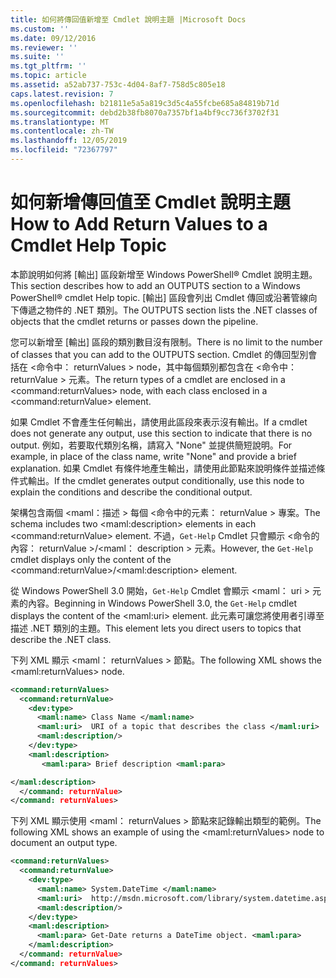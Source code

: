 ```yaml
---
title: 如何將傳回值新增至 Cmdlet 說明主題 |Microsoft Docs
ms.custom: ''
ms.date: 09/12/2016
ms.reviewer: ''
ms.suite: ''
ms.tgt_pltfrm: ''
ms.topic: article
ms.assetid: a52ab737-753c-4d04-8af7-758d5c805e18
caps.latest.revision: 7
ms.openlocfilehash: b21811e5a5a819c3d5c4a55fcbe685a84819b71d
ms.sourcegitcommit: debd2b38fb8070a7357bf1a4bf9cc736f3702f31
ms.translationtype: MT
ms.contentlocale: zh-TW
ms.lasthandoff: 12/05/2019
ms.locfileid: "72367797"
---
```

# <a name="how-to-add-return-values-to-a-cmdlet-help-topic"></a><span data-ttu-id="3d9fa-102">如何新增傳回值至 Cmdlet 說明主題</span><span class="sxs-lookup"><span data-stu-id="3d9fa-102">How to Add Return Values to a Cmdlet Help Topic</span></span>

<span data-ttu-id="3d9fa-103">本節說明如何將 [輸出] 區段新增至 Windows PowerShell® Cmdlet 說明主題。</span><span class="sxs-lookup"><span data-stu-id="3d9fa-103">This section describes how to add an OUTPUTS section to a Windows PowerShell® cmdlet Help topic.</span></span> <span data-ttu-id="3d9fa-104">[輸出] 區段會列出 Cmdlet 傳回或沿著管線向下傳遞之物件的 .NET 類別。</span><span class="sxs-lookup"><span data-stu-id="3d9fa-104">The OUTPUTS section lists the .NET classes of objects that the cmdlet returns or passes down the pipeline.</span></span>

<span data-ttu-id="3d9fa-105">您可以新增至 [輸出] 區段的類別數目沒有限制。</span><span class="sxs-lookup"><span data-stu-id="3d9fa-105">There is no limit to the number of classes that you can add to the OUTPUTS section.</span></span> <span data-ttu-id="3d9fa-106">Cmdlet 的傳回型別會括在 \<命令中： returnValues > node，其中每個類別都包含在 \<命令中： returnValue > 元素。</span><span class="sxs-lookup"><span data-stu-id="3d9fa-106">The return types of a cmdlet are enclosed in a \<command:returnValues> node, with each class enclosed in a \<command:returnValue> element.</span></span>

<span data-ttu-id="3d9fa-107">如果 Cmdlet 不會產生任何輸出，請使用此區段來表示沒有輸出。</span><span class="sxs-lookup"><span data-stu-id="3d9fa-107">If a cmdlet does not generate any output, use this section to indicate that there is no output.</span></span> <span data-ttu-id="3d9fa-108">例如，若要取代類別名稱，請寫入 "None" 並提供簡短說明。</span><span class="sxs-lookup"><span data-stu-id="3d9fa-108">For example, in place of the class name, write "None" and provide a brief explanation.</span></span> <span data-ttu-id="3d9fa-109">如果 Cmdlet 有條件地產生輸出，請使用此節點來說明條件並描述條件式輸出。</span><span class="sxs-lookup"><span data-stu-id="3d9fa-109">If the cmdlet generates output conditionally, use this node to explain the conditions and describe the conditional output.</span></span>

<span data-ttu-id="3d9fa-110">架構包含兩個 \<maml：描述 > 每個 \<命令中的元素： returnValue > 專案。</span><span class="sxs-lookup"><span data-stu-id="3d9fa-110">The schema includes two \<maml:description> elements in each \<command:returnValue> element.</span></span> <span data-ttu-id="3d9fa-111">不過，`Get-Help` Cmdlet 只會顯示 \<命令的內容： returnValue >/\<maml： description > 元素。</span><span class="sxs-lookup"><span data-stu-id="3d9fa-111">However, the `Get-Help` cmdlet displays only the content of the \<command:returnValue>/\<maml:description> element.</span></span>

<span data-ttu-id="3d9fa-112">從 Windows PowerShell 3.0 開始，`Get-Help` Cmdlet 會顯示 \<maml： uri > 元素的內容。</span><span class="sxs-lookup"><span data-stu-id="3d9fa-112">Beginning in Windows PowerShell 3.0, the `Get-Help` cmdlet displays the content of the \<maml:uri> element.</span></span> <span data-ttu-id="3d9fa-113">此元素可讓您將使用者引導至描述 .NET 類別的主題。</span><span class="sxs-lookup"><span data-stu-id="3d9fa-113">This element lets you direct users to topics that describe the .NET class.</span></span>

<span data-ttu-id="3d9fa-114">下列 XML 顯示 \<maml： returnValues > 節點。</span><span class="sxs-lookup"><span data-stu-id="3d9fa-114">The following XML shows the \<maml:returnValues> node.</span></span>

```xml
<command:returnValues>
  <command:returnValue>
    <dev:type>
      <maml:name> Class Name </maml:name>
      <maml:uri>  URI of a topic that describes the class </maml:uri>
      <maml:description/>
    </dev:type>
    <maml:description>
       <maml:para> Brief description <maml:para>

</maml:description>
  </command: returnValue>
</command: returnValues>
```

<span data-ttu-id="3d9fa-115">下列 XML 顯示使用 \<maml： returnValues > 節點來記錄輸出類型的範例。</span><span class="sxs-lookup"><span data-stu-id="3d9fa-115">The following XML shows an example of using the \<maml:returnValues> node to document an output type.</span></span>

```xml
<command:returnValues>
  <command:returnValue>
    <dev:type>
      <maml:name> System.DateTime </maml:name>
      <maml:uri>  http://msdn.microsoft.com/library/system.datetime.aspx </maml:uri>
      <maml:description/>
    </dev:type>
    <maml:description>
      <maml:para> Get-Date returns a DateTime object. <maml:para>
    </maml:description>
  </command: returnValue>
</command: returnValues>
```



